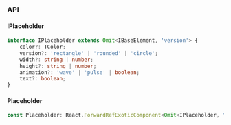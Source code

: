 

### API

#### IPlaceholder

```ts
interface IPlaceholder extends Omit<IBaseElement, 'version'> {
    color?: TColor;
    version?: 'rectangle' | 'rounded' | 'circle';
    width?: string | number;
    height?: string | number;
    animation?: 'wave' | 'pulse' | boolean;
    text?: boolean;
}
```

#### Placeholder

```ts
const Placeholder: React.ForwardRefExoticComponent<Omit<IPlaceholder, "ref"> & React.RefAttributes<unknown>>;
```

